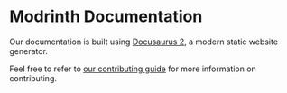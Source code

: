 # Modrinth Documentation

Our documentation is built using [Docusaurus 2](https://docusaurus.io/), a modern static website generator.

Feel free to refer to [our contributing guide](https://docs.modrinth.com/docs/details/contributing/) for more information on contributing.
